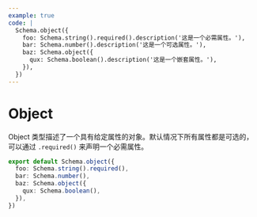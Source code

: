 ```yaml
---
example: true
code: |
  Schema.object({
    foo: Schema.string().required().description('这是一个必需属性。'),
    bar: Schema.number().description('这是一个可选属性。'),
    baz: Schema.object({
      qux: Schema.boolean().description('这是一个嵌套属性。'),
    }),
  })
---
```


# Object

Object 类型描述了一个具有给定属性的对象。默认情况下所有属性都是可选的，可以通过 `.required()` 来声明一个必需属性。

```ts
export default Schema.object({
  foo: Schema.string().required(),
  bar: Schema.number(),
  baz: Schema.object({
    qux: Schema.boolean(),
  }),
})
```
